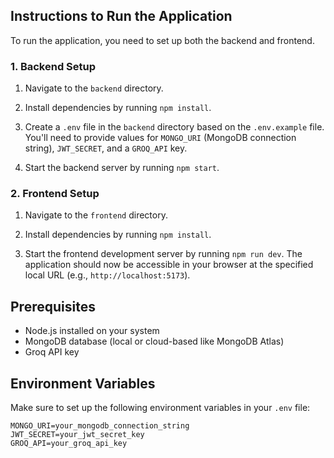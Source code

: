## Instructions to Run the Application

To run the application, you need to set up both the backend and frontend.

### 1. Backend Setup

1. Navigate to the `backend` directory.

2. Install dependencies by running `npm install`.

3. Create a `.env` file in the `backend` directory based on the `.env.example` file. You'll need to provide values for `MONGO_URI` (MongoDB connection string), `JWT_SECRET`, and a `GROQ_API` key.

4. Start the backend server by running `npm start`.

### 2. Frontend Setup

1. Navigate to the `frontend` directory.

2. Install dependencies by running `npm install`.

3. Start the frontend development server by running `npm run dev`. The application should now be accessible in your browser at the specified local URL (e.g., `http://localhost:5173`).

## Prerequisites

- Node.js installed on your system
- MongoDB database (local or cloud-based like MongoDB Atlas)
- Groq API key

## Environment Variables

Make sure to set up the following environment variables in your `.env` file:

```
MONGO_URI=your_mongodb_connection_string
JWT_SECRET=your_jwt_secret_key
GROQ_API=your_groq_api_key
```

